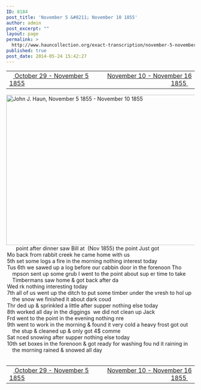 ```yaml
---
ID: 8184
post_title: 'November 5 &#8211; November 10 1855'
author: admin
post_excerpt: ""
layout: page
permalink: >
  http://www.hauncollection.org/exact-transcription/november-5-november-10-1855/
published: true
post_date: 2014-05-24 15:42:27
---
```

<table style="width: 100%;" align="center">
<tbody>
<tr>
<td width="50%"><a title="October 29 – November 5 1855" href="http://www.hauncollection.org/version-2/version-ii-series-i/october-29-november-5-1855/"><img src="https://lh3.googleusercontent.com/-EFJpxxNiPNw/VqgtWBCZrMI/AAAAAAAAAFU/WfY4lPFWWkg/s800-Ic42/Soeb-Plain-Arrows-8-10px.png" alt="" width="10" height="10" /> October 29 - November 5 1855</a></td>
<td style="text-align: right;"><a title="November 10 – November 16 1855" href="http://www.hauncollection.org/version-2/version-ii-series-i/november-10-november-16-1855/"> November 10 - November 16 1855 <img src="https://lh3.googleusercontent.com/-67k0cYlpXHw/VqgtWKz1MXI/AAAAAAAAAFU/k9PW_Piyurk/s800-Ic42/Soeb-Plain-Arrows-5-10px.png" alt="" width="10" height="10" /></a></td>
</tr>
</tbody>
</table>
<a href="http://www.hauncollection.org/wp-content/uploads/John Haun/JJH_125_November 5 1855 - November 10 1855.JPG" target="_blank" rel="noopener"><img class="alignnone wp-image-2355 size-large" src="http://www.hauncollection.org/wp-content/uploads/John Haun/JJH_125_November 5 1855 - November 10 1855-1024x682.jpg" alt="John J. Haun, November 5 1855 - November 10 1855" width="604" height="402" /></a>
<div style="text-indent: -1em; padding-left: 16px;"><span style="color: #ffffff;">.</span>     point after dinner saw Bill at  (Nov 1855) the point Just got</div>
<div style="text-indent: -1em; padding-left: 16px;">Mo back from rabbit creek he came home with us</div>
<div style="text-indent: -1em; padding-left: 16px;">5th set some logs a fire in the morning nothing interest today</div>
<div style="text-indent: -1em; padding-left: 16px;">Tus 6th we sawed up a log before our cabbin door in the forenoon Tho
mpson sent up some grub I went to the point about sup
er time to take Timbermans saw home &amp; got back after da</div>
<div style="text-indent: -1em; padding-left: 16px;">Wed rk nothing interesting today</div>
<div style="text-indent: -1em; padding-left: 16px;">7th all of us went up the ditch to put some timber under the
vresh to hol up the snow we finished it about dark coud</div>
<div style="text-indent: -1em; padding-left: 16px;">Thr ded up &amp; sprinkled a little after supper nothing else today</div>
<div style="text-indent: -1em; padding-left: 16px;">8th worked all day in the diggings  we did not clean up Jack</div>
<div style="text-indent: -1em; padding-left: 16px;">Frd went to the point in the evening nothing nre</div>
<div style="text-indent: -1em; padding-left: 16px;">9th went to work in the morning &amp; found it very cold a heavy
frost got out the stup &amp; cleaned up &amp; only got 4$ comme</div>
<div style="text-indent: -1em; padding-left: 16px;">Sat nced snowing after supper nothing else today</div>
<div style="text-indent: -1em; padding-left: 16px;">10th set boxes in the forenoon &amp; got ready for washing fou
nd it raining in the morning rained &amp; snowed all day</div>
&nbsp;
<table style="width: 100%;" align="center">
<tbody>
<tr>
<td width="50%"><a title="October 29 – November 5 1855" href="http://www.hauncollection.org/version-2/version-ii-series-i/october-29-november-5-1855/"><img src="https://lh3.googleusercontent.com/-EFJpxxNiPNw/VqgtWBCZrMI/AAAAAAAAAFU/WfY4lPFWWkg/s800-Ic42/Soeb-Plain-Arrows-8-10px.png" alt="" width="10" height="10" /> October 29 - November 5 1855</a></td>
<td style="text-align: right;"><a title="November 10 – November 16 1855" href="http://www.hauncollection.org/version-2/version-ii-series-i/november-10-november-16-1855/"> November 10 - November 16 1855 <img src="https://lh3.googleusercontent.com/-67k0cYlpXHw/VqgtWKz1MXI/AAAAAAAAAFU/k9PW_Piyurk/s800-Ic42/Soeb-Plain-Arrows-5-10px.png" alt="" width="10" height="10" /></a></td>
</tr>
</tbody>
</table>